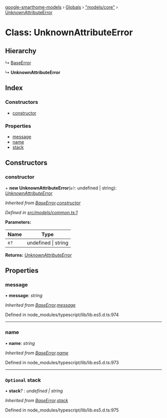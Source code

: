 [google-smarthome-models](../README.md) › [Globals](../globals.md) › ["models/core"](../modules/_models_core_.md) › [UnknownAttributeError](_models_core_.unknownattributeerror.md)

# Class: UnknownAttributeError

## Hierarchy

  ↳ [BaseError](_models_common_.baseerror.md)

  ↳ **UnknownAttributeError**

## Index

### Constructors

* [constructor](_models_core_.unknownattributeerror.md#constructor)

### Properties

* [message](_models_core_.unknownattributeerror.md#message)
* [name](_models_core_.unknownattributeerror.md#name)
* [stack](_models_core_.unknownattributeerror.md#optional-stack)

## Constructors

###  constructor

\+ **new UnknownAttributeError**(`e?`: undefined | string): *[UnknownAttributeError](_models_core_.unknownattributeerror.md)*

*Inherited from [BaseError](_models_common_.baseerror.md).[constructor](_models_common_.baseerror.md#constructor)*

*Defined in [src/models/common.ts:1](https://github.com/galactic1969/google-smarthome-models/blob/633871f/src/models/common.ts#L1)*

**Parameters:**

Name | Type |
------ | ------ |
`e?` | undefined &#124; string |

**Returns:** *[UnknownAttributeError](_models_core_.unknownattributeerror.md)*

## Properties

###  message

• **message**: *string*

*Inherited from [BaseError](_models_common_.baseerror.md).[message](_models_common_.baseerror.md#message)*

Defined in node_modules/typescript/lib/lib.es5.d.ts:974

___

###  name

• **name**: *string*

*Inherited from [BaseError](_models_common_.baseerror.md).[name](_models_common_.baseerror.md#name)*

Defined in node_modules/typescript/lib/lib.es5.d.ts:973

___

### `Optional` stack

• **stack**? : *undefined | string*

*Inherited from [BaseError](_models_common_.baseerror.md).[stack](_models_common_.baseerror.md#optional-stack)*

Defined in node_modules/typescript/lib/lib.es5.d.ts:975
